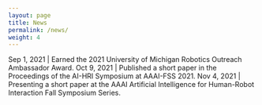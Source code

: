 ```yaml
---
layout: page
title: News
permalink: /news/
weight: 4
---
```



<style>
td, th {
   border: none!important;
}
</style>

Sep 1, 2021        | Earned the 2021 University of Michigan Robotics Outreach Ambassador Award.
Oct 9, 2021        | Published a short paper in the Proceedings of the AI-HRI Symposium at AAAI-FSS 2021.
Nov 4, 2021        | Presenting a short paper at the AAAI Artificial Intelligence for Human-Robot Interaction Fall Symposium Series.

